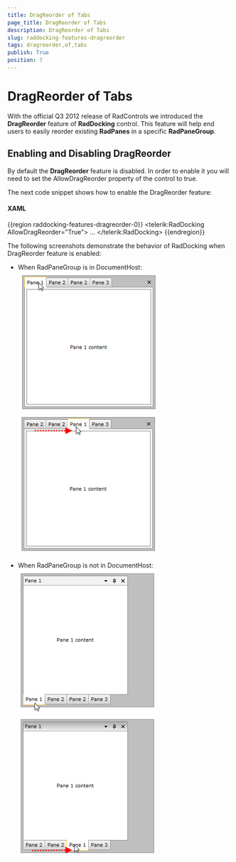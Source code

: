 ```yaml
---
title: DragReorder of Tabs
page_title: DragReorder of Tabs
description: DragReorder of Tabs
slug: raddocking-features-dragreorder
tags: dragreorder,of,tabs
publish: True
position: 7
---
```


# DragReorder of Tabs



With the official Q3 2012 release of RadControls we introduced the __DragReorder__ feature of __RadDocking__ control. This feature will help end users to easily reorder existing __RadPanes__ in a specific __RadPaneGroup__.

## Enabling and Disabling DragReorder

By default the __DragReorder__ feature is disabled. In order to enable it you will need to set the AllowDragReorder property of the control to true.

The next code snippet shows how to enable the DragReorder feature:



#### __XAML__

{{region raddocking-features-dragreorder-0}}
	<telerik:RadDocking AllowDragReorder="True">
	    ...
	</telerik:RadDocking>
	{{endregion}}



The following screenshots demonstrate the behavior of RadDocking when DragReorder feature is enabled:

* When RadPaneGroup is in DocumentHost:![raddocking-features-dragreorder-1](images/raddocking-features-dragreorder-1.png)![raddocking-features-dragreorder-2](images/raddocking-features-dragreorder-2.png)

* When RadPaneGroup is not in DocumentHost:![raddocking-features-dragreorder-3](images/raddocking-features-dragreorder-3.png)![raddocking-features-dragreorder-4](images/raddocking-features-dragreorder-4.png)
